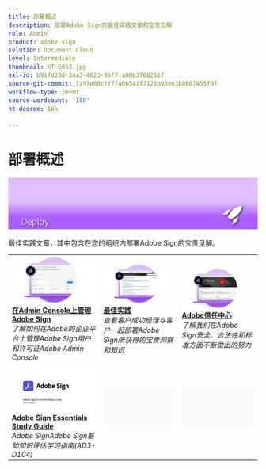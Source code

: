 ```yaml
---
title: 部署概述
description: 部署Adobe Sign的最佳实践文章和宝贵见解
role: Admin
product: adobe sign
solution: Document Cloud
level: Intermediate
thumbnail: KT-6853.jpg
exl-id: b91fd23d-3aa3-4623-96f7-a00b3768251f
source-git-commit: 7a97e60cff77466541f7126b93ee3b8607455f9f
workflow-type: tm+mt
source-wordcount: '150'
ht-degree: 16%

---
```


# 部署概述

![签名部署映像](assets/Hero-Deploy.png)

最佳实践文章，其中包含在您的组织内部署Adobe Sign的宝贵见解。

<table style="table-layout:fixed">
<tr>
  <td>
    <a href="https://helpx.adobe.com/cn/enterprise/using/verify-domain-ownership.html" target="_blank">
      <img alt="Admin Console" src="assets/Deploy_Admin.png" />
    </a>
    <div>
    <a href="https://helpx.adobe.com/enterprise/using/adobe-sign-for-enterprise.html" target="_blank"><strong>在Admin Console上管理Adobe Sign</strong></a>
    </div>
    <em>了解如何在Adobe的企业平台上管理Adobe Sign用户和许可证Adobe Admin Console</em>
    <br>
  </td>
  <td>
    <a href="https://helpx.adobe.com/cn/sign/using/adobe-sign-training-best-practice.html" target="_blank">
      <img alt="最佳实践" src="assets/Deploy_BP.png" />
    </a>
    <div>
    <a href="https://helpx.adobe.com/sign/using/adobe-sign-training-best-practice.html" target="_blank"><strong>最佳实践</strong></a>
    </div>
    <em>查看客户成功经理与客户一起部署Adobe Sign所获得的宝贵洞察和知识</em>
    <br>
  </td>  
  <td>
    <a href="https://www.adobe.com/trust/document-cloud-security.html" target="_blank">
      <img alt="Adobe信任中心" src="assets/Deploy_Trust.png" />
    </a>
    <div>
    <a href="https://www.adobe.com/trust/document-cloud-security.html" target="_blank"><strong>Adobe信任中心</strong></a>
    </div>
    <em>了解我们在Adobe Sign安全、合法性和标准方面不断做出的努力</em>
    <br>
  </td>
</tr>
<tr>
  <td>
    <a href="assets/SignStudyGuide.pdf">
      <img alt="Adobe Sign Essentials Study Guide" src="assets/SignStudyGuide.png" />
    </a>
    <div>
    <a href="assets/SignStudyGuide.pdf"><strong>Adobe Sign Essentials Study Guide</strong></a>
    </div>
    <em>Adobe SignAdobe Sign基础知识评估学习指南(AD3-D104)</em>
    <br>
  </td>
  <td>
    <img alt="间隔符" src="assets/Grayspacer.png" />
    <div>
    <br>
  </td>
  <td>
    <img alt="间隔符" src="assets/Grayspacer.png" />
    <div>
    <br>
  </td>
</tr>
</table>
